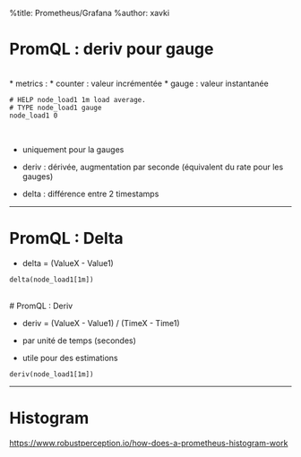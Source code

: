 %title: Prometheus/Grafana
%author: xavki


# PromQL : deriv pour gauge

<br>
* metrics :
	* counter : valeur incrémentée
	* gauge : valeur instantanée

```
# HELP node_load1 1m load average.
# TYPE node_load1 gauge
node_load1 0
```

<br>

* uniquement pour la gauges

* deriv : dérivée, augmentation par seconde (équivalent du rate pour les gauges)

* delta : différence entre 2 timestamps

----------------------------------------------------------------------------------

# PromQL : Delta


* delta = (ValueX - Value1) 

```
delta(node_load1[1m])
```

<br>
# PromQL : Deriv

* deriv = (ValueX - Value1) / (TimeX - Time1)

* par unité de temps (secondes)

* utile pour des estimations

```
deriv(node_load1[1m])
```


----------------------------------------------------------------------------------

# Histogram


https://www.robustperception.io/how-does-a-prometheus-histogram-work
